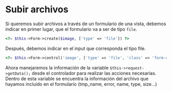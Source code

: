 # Subir archivos

Si queremos subir archivos a través de un formulario de una vista, debemos indicar  en primer lugar, que el formulario va a ser de tipo `file`.

```php
<?= $this->Form->create($image, ['type' => 'file']) ?>
```

Después, debemos indicar en el input que corresponda el tipo file.

```php
<?= $this->Form->control('image', ['type' => 'file', 'class' => 'form-control']) ?>
```

Ahora manejaremos la información de la variable `$this->request->getData();` desde el controlador para realizar las acciones necesarias. Dentro de esta variable se encuentra la información del archivo que hayamos incluido en el formulario (tmp_name, error, name, type, size...)